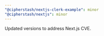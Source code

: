 ```yaml
---
"@cipherstash/nextjs-clerk-example": minor
"@cipherstash/nextjs": minor
---
```


Updated versions to address Next.js CVE.
